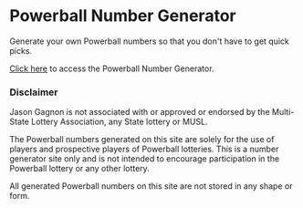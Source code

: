 # Powerball Number Generator #

Generate your own Powerball numbers so that you don't have to get quick picks.

[Click here](https://json-devs.github.io/PowerballNumberGenerator/) to access the Powerball Number Generator.

### Disclaimer ###

Jason Gagnon is not associated with or approved or endorsed by the Multi-State Lottery Association, any State lottery or MUSL.

The Powerball numbers generated on this site are solely for the use of players and prospective players of Powerball lotteries. This is a number generator site only and is not intended to encourage participation in the Powerball lottery or any other lottery. 

All generated Powerball numbers on this site are not stored in any shape or form.